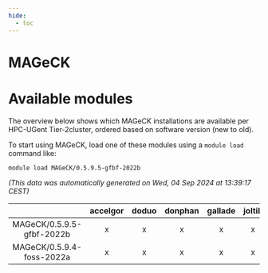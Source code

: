 ```yaml
---
hide:
  - toc
---
```


MAGeCK
======

# Available modules


The overview below shows which MAGeCK installations are available per HPC-UGent Tier-2cluster, ordered based on software version (new to old).

To start using MAGeCK, load one of these modules using a `module load` command like:

```shell
module load MAGeCK/0.5.9.5-gfbf-2022b
```

*(This data was automatically generated on Wed, 04 Sep 2024 at 13:39:17 CEST)*  

| |accelgor|doduo|donphan|gallade|joltik|shinx|skitty|
| :---: | :---: | :---: | :---: | :---: | :---: | :---: | :---: |
|MAGeCK/0.5.9.5-gfbf-2022b|x|x|x|x|x|-|x|
|MAGeCK/0.5.9.4-foss-2022a|x|x|x|x|x|-|x|
